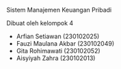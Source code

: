 Sistem Manajemen Keuangan Pribadi

Dibuat oleh kelompok 4
- Arfian Setiawan (230102025)
- Fauzi Maulana Akbar (230102049)
- Gita Rohimawati (230102052)
- Aisyiyah Zahra (230102013)
